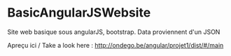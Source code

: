 # BasicAngularJSWebsite
Site web basique sous angularJS, bootstrap. Data proviennent d'un JSON

Apreçu ici / Take a look here :
<a href="http://ondego.be/angular/projet1/dist/#/main" target="_blank">http://ondego.be/angular/projet1/dist/#/main</a>
